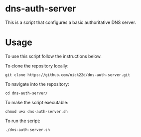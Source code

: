 # dns-auth-server
This is a script that configures a basic authoritative DNS server.

# Usage

To use this script follow the instructions below.

To clone the repository locally:
```
git clone https://github.com/nick22d/dns-auth-server.git
```
To navigate into the repository:
```
cd dns-auth-server/ 
```
To make the script executable:
```
chmod u+x dns-auth-server.sh
```
To run the script:
```
./dns-auth-server.sh
```
